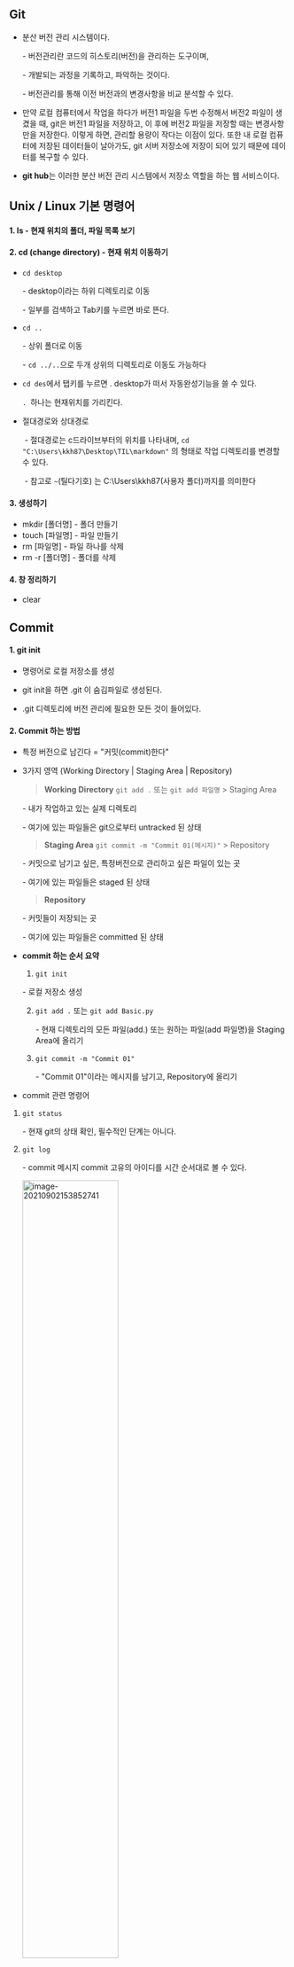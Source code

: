## Git

- 분산 버전 관리 시스템이다. 

  \- 버전관리란 코드의 히스토리(버전)을 관리하는 도구이며,

  \- 개발되는 과정을 기록하고, 파악하는 것이다. 

  \- 버전관리를 통해 이전 버전과의 변경사항을 비교 분석할 수 있다. 

- 만약 로컬 컴퓨터에서 작업을 하다가 버전1 파일을 두번 수정해서 버전2 파일이 생겼을 때, git은 버전1 파일을 저장하고, 이 후에 버전2 파일을 저장할 때는 변경사항만을 저장한다. 이렇게 하면, 관리할 용량이 작다는 이점이 있다. 또한 내 로컬 컴퓨터에 저장된 데이터들이 날아가도, git 서버 저장소에 저장이 되어 있기 때문에 데이터를 복구할 수 있다. 
- **git hub**는 이러한 분산 버전 관리 시스템에서 저장소 역할을 하는 웹 서비스이다. 



## Unix / Linux 기본 명령어 

#### 1. ls - 현재 위치의 폴더, 파일 목록 보기 

#### 2. cd (change directory) - 현재 위치 이동하기

- `cd desktop `

  \- desktop이라는 하위 디렉토리로 이동 

  \- 일부를 검색하고 Tab키를 누르면 바로 뜬다. 

- `cd ..` 

  \- 상위 폴더로 이동 

  \- `cd ../..`으로 두개 상위의 디렉토리로 이동도 가능하다 

- `cd des`에서 탭키를 누르면 . desktop가 떠서 자동완성기능을 쓸 수 있다. 

  `. `하나는 현재위치를 가리킨다. 

- 절대경로와 상대경로 

  ​	\- 절대경로는 c드라이브부터의 위치를 나타내며,  `cd "C:\Users\kkh87\Desktop\TIL\markdown"` 의 형태로 작업 디렉토리를 변경할 수 있다. 

  ​	\-  참고로 `~`(틸다기호) 는 C:\Users\kkh87(사용자 폴더)까지를 의미한다 

#### 3. 생성하기 

- mkdir [폴더명] - 폴더 만들기 
- touch [파일명] - 파일 만들기 
- rm [파일명] - 파일 하나를 삭제 
- rm -r [폴더명] -  폴더를 삭제 

#### 4. 창 정리하기

- clear 

  

## Commit 

#### 1. git init 

- 명령어로 로컬 저장소를 생성 

- git init을 하면 .git 이 숨김파일로 생성된다. 

- .git 디렉토리에 버전 관리에 필요한 모든 것이 들어있다. 



#### 2. Commit 하는 방법

- 특정 버전으로 남긴다 = "커밋(commit)한다"

  

- 3가지 영역 (Working Directory | Staging Area | Repository) 

  > **Working Directory**   `git add .`  또는 `git add 파일명`  \> Staging Area 

  \- 내가 작업하고 있는 실제 디렉토리 

  \- 여기에 있는 파일들은 git으로부터 untracked 된 상태

  > **Staging Area**    `git commit -m "Commit 01(메시지)"` \> Repository

  \- 커밋으로 남기고 싶은, 특정버전으로 관리하고 싶은 파일이 있는 곳 

  \- 여기에 있는 파일들은 staged 된 상태

  > **Repository**

  \- 커밋들이 저장되는 곳 

  \- 여기에 있는 파일들은 committed 된 상태

  

- **commit 하는 순서 요약**

  1.  `git init` 

     \- 로컬 저장소 생성 

  2. `git add .` 또는  `git add Basic.py`

     \- 현재 디렉토리의 모든 파일(add.) 또는 원하는 파일(add 파일명)을 Staging Area에 올리기 

  3. `git commit -m "Commit 01" `

     \- "Commit 01"이라는 메시지를 남기고, Repository에 올리기 

  

- commit 관련 명령어 

1. `git status`

   \- 현재 git의 상태 확인, 필수적인 단계는 아니다.

2. `git log`

   \- commit 메시지 commit 고유의 아이디를 시간 순서대로 볼 수 있다. 

   <img src="git%20%EB%AA%85%EB%A0%B9%EC%96%B4%20(git%20bash%20%EB%98%90%EB%8A%94%20powershell).assets/image-20210902153852741.png" alt="image-20210902153852741" style="width:60%;" />

   

3.  `git diff 고유아이디1 고유아이디2` 

   \- 고유아이디는 git log에서 볼 수 있는 커밋마다 주어지는 아이디이다. 

   \- 긴 아이디 중에서 앞 4자리만 있으면 git diff 명령어를 사용할 수 있다. 

   \- commit과 다른 commit간의 차이를 비교해서 알려준다. 

   \- ex) git diff 373c 1543

   

   ## Repository

   #### 1. Repository 생성

   \- 아래 사진처럼 좌측 상단의 new 또는 우측 상단의 + 버튼을 눌러서 New repository를 만들어준다. 

   ![image-20210902175420202](C:/Users/kkh87/AppData/Roaming/Typora/typora-user-images/image-20210902175420202.png)



![image-20210902175727272](C:/Users/kkh87/AppData/Roaming/Typora/typora-user-images/image-20210902175727272.png)

\- 위 사진에서 레포지터리 즉, 저장소의 이름을 적어준다. 

\- Description 은 설명을 추가하고 싶으면 적으면 된다. 적지 않아도 무방하다. 

\- 내 코드를  공개하기 싫다면, Private으로 관리해도 된다. 참고로 Private은 원래 유료였으나 ms에서 github를 인수하고 무료로 풀렸다고 한다!  

\- Add a README file은 체크해도 안해도 상관없다. 안하고 만들면 따로 VSCode에서 만들 수 있기 때문에 알아서 선택하면 된다. 

\-Add a README file을 체크하면 main을 디폴트 브랜치로 만든다는 문구가 뜨는데, 이게 무슨 뜻이냐면, README파일을 생성할건데, 이때 그 파일을 넣을 브랜치가 필요한데 main이라는 브랜치에 만들어서 거기에 파일을 넣겠단 뜻이다.

\- Add.gitignore 경우도 마찬가지이다. 나중에 추가할 수 있으므로 편한대로 선택하면 된다. 



#### 2. Remote repository와 연결

\- 저장소를 만들었으면, 해당 Repository로 가면 https://github.com/hoony0125/[레포지터리명] 이 있다. 이 주소를 복사해서 VSCode로 와서 명령어를 입력해주면 remote repository와 local repository를 연결할 수 있다. 



- `git remote add origin https://github.com/hoony0125/[레포지터리명]`

  \- 여기서 레포지터리 주소를 orgin이라는 이름으로 추가한다는 뜻이다. orgin은 다른 이름으로 수정은 가능하지만, 수정하지 않고 쓰는 것이 관례이다. 이제 orgin이라는 이름으로 이 주소의 레포지터리의 코드를 업로드하거나 다운로드가 가능하다. 

- `git push -u origin master`

  \- git push는 레포지터리에 작업한 내용을 올리는 명령어이다.

  \- 이름이 orgin인 원격 레포지터리(저장소)에 로컬에서 작업한 master 브랜치를 push하는 것이다. 

- `git push origin master`

  \- 로컬 레포지터리의 최신 커밋을 원격 레포지터리로 push한다.

- `git push  -u orgin master `

  \- \-u == set upstream 이라는 옵션

  \- 한번 git push -u origin master로 push를 하고나면 그 다음부터는 git push만 써도 된다. 



### 💥 여기서 잠깐!  `git clone`💥

나의 경우에는 remote하는 과정에서 레포지터리 관련 에러가 나서 로컬 레포지터리와 원격 레포지터리를 연결이 되지 않았다. 이러한 경우에 다르게 연결할 수 있는 방법이 있는데, 그것이 바로 `git clone`이다. 

- `git clone https://github.com/hoony0125/[레포지터리명].git `

  \- 원격 저장소에 있는 레포지터리를 로컬 저장소로 그대로 복사해오는 명령어이다. 

  \- `git clone 레포지터리주소.git .` 

  이렇게 띄어쓰기를 하고 .을 하게 되면 현재위치에(현재의 디렉토리에) 폴더를 추가로 만들지 않고, 로컬 저장소 바로 복사해올 수 있다.

- 그 과정을 순서대로 정리해보았다. 

  1. 프로젝트를 진행할 디렉토리를(test폴더) 바탕화면에 만들었다고 가정해보자. 

  2. github에 작업할 레포지터리를 생성한다. 

  3. 바탕화면에서 우클릭으로 git bash창을 띄우고, `cd test`로 작업할 디렉토리를 설정한다.

  4.  `git clone https://github.com/hoony0125/[레포지터리명].git `을 한다

     (비어있는 레포지터리를 복사해왔기 때문에 warning이 뜨지만 정상이다.)

  5.  바탕화면에 있는 test폴더로 이동해서 레포지터리명으로 생성된 폴더가 있는지 확인한다. 

- 이 후 작업에 대해 설명을 하자면, 

\- clone은 원격저장소를 로컬로 복사하는 것이기 때문에 init을 할 필요가 없다. 

\- 바탕화면에 생성된 폴더를 열어보면, 원격저장소에 있는 레포지터리가 폴더로 들어와있다 (그 안에.git도 생성되어 있다) 

\- 이렇게 하고 작업을 할 때, 유의해야할 점이 있는데, **test폴더에서 작업을 하는 것이 아니라, test에서 `cd [레포지터리명]`을 하고 작업을 시작해야 한다.**

\-  이제부터는 git add부터 이어나가면 된다. 다만, 이미 원격에서 복사를 받았기 때문에

`git remote add origin https://github.com/hoony0125/[레포지터리명]`는 해주지 않아도 된다. 

\- git add > git commit > push 순서로 해주면 된다.

\- 참고로 clone을 한 경우에는 `git push`만 타이핑 해줘도 push가 이뤄진다. 

## TIL(Today I Learned) 프로젝트

매일매일 내가 배운 것을 마크다운으로 정리해서 문서화하고, 이를 github에 올리는 것이다. 

잔디를 빼곡하게 채우는 작업을 통해 내가 얼마나 꾸준히 학습할 수 있는지를 보여줄 수 있는 지표이기도 하다. 따라서 하루 이틀하고 마는 것이 아니라, 정말 장기적으로, 꾸준하게 할 수 있는 것이 중요하다. 

오늘은 처음이라 좀 정갈하고 빡세게 TIL을 작성했지만, 이렇게 하면 금방 지쳐서 장기전으로 가지는 못할 것 같다. 내가 배우는 것도 정말 중요하지만, 내가 어떤 내용을 배웠고, 얼마나 꾸준히 해왔는지를 어필하기 위해서도 TIL은 매일 작성해야 한다. 그러므로 앞으로는 형식을 잘 갖춰서 하기보단, 실용적이고, 가독성은 좋으면서, 그렇다고 또 시간을 많이 요하지는 않는 방향으로 TIL을 작성해보도록 노력해야겠다.  